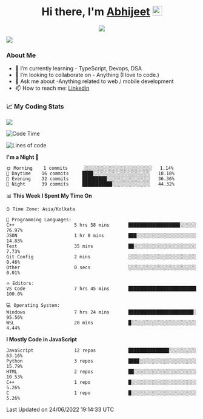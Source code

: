 <div align="center">
   <h1>Hi there, I'm <a href="">Abhijeet</a> <img src="https://media.giphy.com/media/hvRJCLFzcasrR4ia7z/giphy.gif" width="25px"> </h1>
   
   
   <img src="https://pronoun.cyou/x/y?subject=He&object=Him&height=20"> 
</div>

![](https://komarev.com/ghpvc/?username=abhijeetsingh-22)

<h3>About Me </h3>

<!-- - 🔭 I’m currently working on - My engineering Capstone Project -->
- 🌱 I’m currently learning - TypeScript, Devops, DSA
- 👯 I’m looking to collaborate on - Anything (I love to code.)
- 💬 Ask me about -Anything related to web / mobile development
- 📫 How to reach me: [Linkedin](https://www.linkedin.com/in/amabhijeet/)

### &#128200; My Coding Stats

<img align="center" src="https://github-readme-stats.vercel.app/api?username=abhijeetsingh-22&count_private=true&show_icons=true&theme=default&hide=stars" />

<!--START_SECTION:waka-->
![Code Time](http://img.shields.io/badge/Code%20Time-301%20hrs%2016%20mins-blue)

![Lines of code](https://img.shields.io/badge/From%20Hello%20World%20I%27ve%20Written-163%20Thousand%20lines%20of%20code-blue)

**I'm a Night 🦉** 

```text
🌞 Morning    1 commits      ░░░░░░░░░░░░░░░░░░░░░░░░░   1.14% 
🌆 Daytime    16 commits     ████░░░░░░░░░░░░░░░░░░░░░   18.18% 
🌃 Evening    32 commits     █████████░░░░░░░░░░░░░░░░   36.36% 
🌙 Night      39 commits     ███████████░░░░░░░░░░░░░░   44.32%

```


📊 **This Week I Spent My Time On** 

```text
⌚︎ Time Zone: Asia/Kolkata

💬 Programming Languages: 
C++                      5 hrs 58 mins       ███████████████████░░░░░░   76.97% 
JSON                     1 hr 8 mins         ███░░░░░░░░░░░░░░░░░░░░░░   14.83% 
Text                     35 mins             ██░░░░░░░░░░░░░░░░░░░░░░░   7.73% 
Git Config               2 mins              ░░░░░░░░░░░░░░░░░░░░░░░░░   0.46% 
Other                    0 secs              ░░░░░░░░░░░░░░░░░░░░░░░░░   0.01%

🔥 Editors: 
VS Code                  7 hrs 45 mins       █████████████████████████   100.0%

💻 Operating System: 
Windows                  7 hrs 24 mins       ████████████████████████░   95.56% 
WSL                      20 mins             █░░░░░░░░░░░░░░░░░░░░░░░░   4.44%

```

**I Mostly Code in JavaScript** 

```text
JavaScript               12 repos            ███████████████░░░░░░░░░░   63.16% 
Python                   3 repos             ████░░░░░░░░░░░░░░░░░░░░░   15.79% 
HTML                     2 repos             ██░░░░░░░░░░░░░░░░░░░░░░░   10.53% 
C++                      1 repo              █░░░░░░░░░░░░░░░░░░░░░░░░   5.26% 
C                        1 repo              █░░░░░░░░░░░░░░░░░░░░░░░░   5.26%

```



 Last Updated on 24/06/2022 19:14:33 UTC
<!--END_SECTION:waka-->
